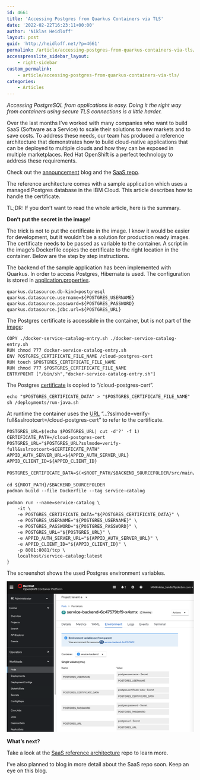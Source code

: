 ```yaml
---
id: 4661
title: 'Accessing Postgres from Quarkus Containers via TLS'
date: '2022-02-22T16:23:11+00:00'
author: 'Niklas Heidloff'
layout: post
guid: 'http://heidloff.net/?p=4661'
permalink: /article/accessing-postgres-from-quarkus-containers-via-tls/
accesspresslite_sidebar_layout:
    - right-sidebar
custom_permalink:
    - article/accessing-postgres-from-quarkus-containers-via-tls/
categories:
    - Articles
---
```


*Accessing PostgreSQL from applications is easy. Doing it the right way from containers using secure TLS connections is a little harder.*

Over the last months I’ve worked with many companies who want to build SaaS (Software as a Service) to scale their solutions to new markets and to save costs. To address these needs, our team has produced a reference architecture that demonstrates how to build cloud-native applications that can be deployed to multiple clouds and how they can be exposed in multiple marketplaces. Red Hat OpenShift is a perfect technology to address these requirements.

Check out the [announcement](http://heidloff.net/article/open-source-multi-cloud-assets-saas) blog and the [SaaS repo](https://github.com/IBM/multi-tenancy).

The reference architecture comes with a sample application which uses a managed Postgres database in the IBM Cloud. This article describes how to handle the certificate.

TL;DR: If you don’t want to read the whole article, here is the summary.

**Don’t put the secret in the image!**

The trick is not to put the certificate in the image. I know it would be easier for development, but it wouldn’t be a solution for production ready images. The certificate needs to be passed as variable to the container. A script in the image’s Dockerfile copies the certificate to the right location in the container. Below are the step by step instructions.

The backend of the sample application has been implemented with Quarkus. In order to access Postgres, Hibernate is used. The configuration is stored in [application.properties](https://github.com/IBM/multi-tenancy-backend/blob/main/src/main/resources/application.properties).

```
quarkus.datasource.db-kind=postgresql
quarkus.datasource.username=${POSTGRES_USERNAME}
quarkus.datasource.password=${POSTGRES_PASSWORD}
quarkus.datasource.jdbc.url=${POSTGRES_URL}
```

The Postgres certificate is accessible in the container, but is not part of the [image](https://github.com/IBM/multi-tenancy-backend/blob/main/Dockerfile#L33-L37):

```
COPY ./docker-service-catalog-entry.sh ./docker-service-catalog-entry.sh
RUN chmod 777 docker-service-catalog-entry.sh
ENV POSTGRES_CERTIFICATE_FILE_NAME /cloud-postgres-cert
RUN touch $POSTGRES_CERTIFICATE_FILE_NAME
RUN chmod 777 $POSTGRES_CERTIFICATE_FILE_NAME
ENTRYPOINT ["/bin/sh","docker-service-catalog-entry.sh"]
```

The Postgres [certificate](https://github.com/IBM/multi-tenancy-backend/blob/main/docker-service-catalog-entry.sh) is copied to “/cloud-postgres-cert”.

```
echo "$POSTGRES_CERTIFICATE_DATA" > "$POSTGRES_CERTIFICATE_FILE_NAME"
sh /deployments/run-java.sh
```

At runtime the container uses the [URL](https://github.com/IBM/multi-tenancy/blob/main/scripts/run-locally-container-backend.sh#L60-L83) “…?sslmode=verify-full&amp;sslrootcert=/cloud-postgres-cert” to refer to the certificate.

```
POSTGRES_URL=$(echo $POSTGRES_URL| cut -d'?' -f 1)
CERTIFICATE_PATH=/cloud-postgres-cert
POSTGRES_URL="$POSTGRES_URL?sslmode=verify-full&sslrootcert=$CERTIFICATE_PATH"
APPID_AUTH_SERVER_URL=${APPID_AUTH_SERVER_URL}
APPID_CLIENT_ID=${APPID_CLIENT_ID}

POSTGRES_CERTIFICATE_DATA=$(<$ROOT_PATH/$BACKEND_SOURCEFOLDER/src/main/resources/certificates/${POSTGRES_CERTIFICATE_FILE_NAME})

cd ${ROOT_PATH}/$BACKEND_SOURCEFOLDER
podman build --file Dockerfile --tag service-catalog

podman run --name=service-catalog \
    -it \
    -e POSTGRES_CERTIFICATE_DATA="${POSTGRES_CERTIFICATE_DATA}" \
    -e POSTGRES_USERNAME="${POSTGRES_USERNAME}" \
    -e POSTGRES_PASSWORD="${POSTGRES_PASSWORD}" \
    -e POSTGRES_URL="${POSTGRES_URL}" \
    -e APPID_AUTH_SERVER_URL="${APPID_AUTH_SERVER_URL}" \
    -e APPID_CLIENT_ID="${APPID_CLIENT_ID}" \
    -p 8081:8081/tcp \
    localhost/service-catalog:latest
}
```

The screenshot shows the used Postgres environment variables.

![image](/assets/img/2022/02/Screenshot-2022-02-21-at-16.58.58.png)

**What’s next?**

Take a look at the [SaaS reference architecture](https://github.com/IBM/multi-tenancy) repo to learn more.

I’ve also planned to blog in more detail about the SaaS repo soon. Keep an eye on this blog.
